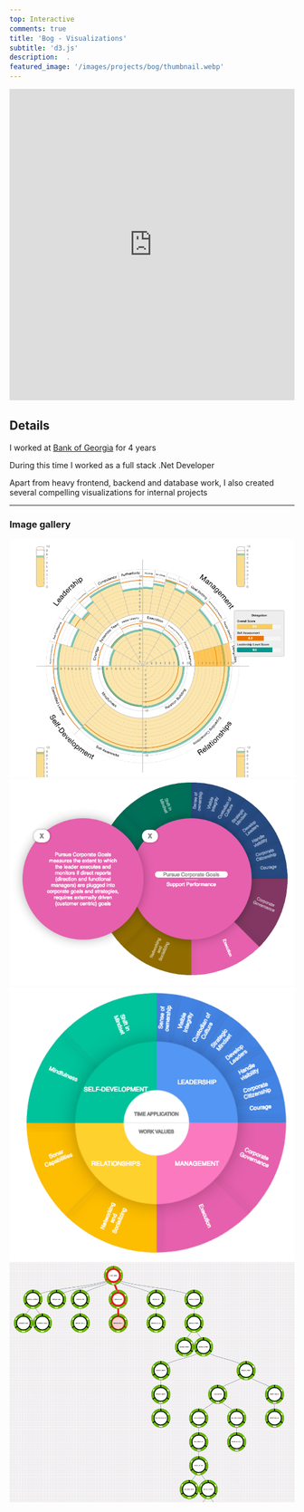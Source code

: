 ```yaml
---
top: Interactive
comments: true
title: 'Bog - Visualizations'
subtitle: 'd3.js'
description:  .
featured_image: '/images/projects/bog/thumbnail.webp'
---
```


<iframe src="https://bumbeishvili.github.io/chatbot-tree/" style="border:0px #ffffff none;" name="myiFrame" scrolling="no" frameborder="1" marginheight="0px" marginwidth="0px" height="550px" width="100%px" allowfullscreen></iframe>

## Details




I worked at [Bank of Georgia](https://bankofgeorgia.ge/en/home) for 4 years

During this time I worked as a full stack .Net Developer

Apart from heavy frontend, backend and database work, I also created several compelling visualizations for internal projects




---

### Image gallery


<div class="gallery" data-columns="3">
	<img src="/images/projects/bog/1.png">
	<img src="/images/projects/bog/2.png">
    <img src="/images/projects/bog/3.png">
	<img src="/images/projects/bog/4.png">
	
</div>



